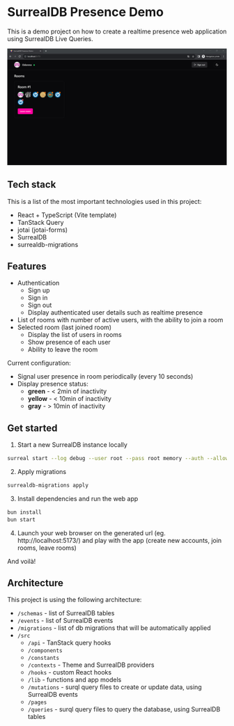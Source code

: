 # SurrealDB Presence Demo

This is a demo project on how to create a realtime presence web application using SurrealDB Live Queries.

![Image of the SurrealDB Presence Demo project](./img/room-users.png)

## Tech stack

This is a list of the most important technologies used in this project:

- React + TypeScript (Vite template)
- TanStack Query
- jotai (jotai-forms)
- SurrealDB
- surrealdb-migrations

## Features

- Authentication
  - Sign up
  - Sign in
  - Sign out
  - Display authenticated user details such as realtime presence
- List of rooms with number of active users, with the ability to join a room
- Selected room (last joined room)
  - Display the list of users in rooms
  - Show presence of each user
  - Ability to leave the room

Current configuration:

- Signal user presence in room periodically (every 10 seconds)
- Display presence status:
  - **green** - < 2min of inactivity
  - **yellow** - < 10min of inactivity
  - **gray** - > 10min of inactivity

## Get started

1. Start a new SurrealDB instance locally

```bash
surreal start --log debug --user root --pass root memory --auth --allow-guests
```

2. Apply migrations

```bash
surrealdb-migrations apply
```

3. Install dependencies and run the web app

```bash
bun install
bun start
```

4. Launch your web browser on the generated url (eg. http://localhost:5173/) and play with the app (create new accounts, join rooms, leave rooms)

And voilà!

## Architecture

This project is using the following architecture:

- `/schemas` - list of SurrealDB tables
- `/events` - list of SurrealDB events
- `/migrations` - list of db migrations that will be automatically applied
- `/src`
  - `/api` - TanStack query hooks
  - `/components`
  - `/constants`
  - `/contexts` - Theme and SurrealDB providers
  - `/hooks` - custom React hooks
  - `/lib` - functions and app models
  - `/mutations` - surql query files to create or update data, using SurrealDB events
  - `/pages`
  - `/queries` - surql query files to query the database, using SurrealDB tables
